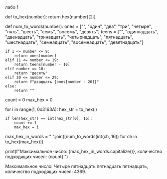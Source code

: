 лабо 1

def to_hex(number):
    return hex(number)[2:]


def num_to_words(number):
    ones = ["", "один", "два", "три", "четыре", "пять", "шесть", "семь", "восемь", "девять"]
    teens = ["", "одиннадцать", "двенадцать", "тринадцать", "четырнадцать", "пятнадцать", "шестнадцать", "семнадцать",
             "восемнадцать", "девятнадцать"]

    if 1 <= number <= 9:
        return ones[number]
    elif 11 <= number <= 19:
        return teens[number - 10]
    elif number == 10:
        return "десять"
    elif 20 <= number <= 29:
        return f"двадцать {ones[number - 20]}"
    else:
        return ""


count = 0
max_hex = 0

for i in range(1, 0x3163A):
    hex_str = to_hex(i)

    if len(hex_str) == int(hex_str[0], 16):
        count += 1
        max_hex = i

max_hex_in_words = " ".join([num_to_words(int(ch, 16)) for ch in to_hex(max_hex)])

print(f"Максимальное число: {max_hex_in_words.capitalize()}, количество подходящих чисел: {count}.")





Максимальное число: Четыре пятнадцать пятнадцать пятнадцать, количество подходящих чисел: 4369.

